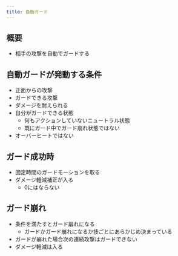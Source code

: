 ```yaml
---
title: 自動ガード
---
```


## 概要
* 相手の攻撃を自動でガードする

## 自動ガードが発動する条件
* 正面からの攻撃
* ガードできる攻撃
* ダメージを耐えられる
* 自分がガードできる状態
    * 何もアクションしていないニュートラル状態
    * 既にガード中でガード崩れ状態ではない
* オーバーヒートではない

## ガード成功時
* 固定時間のガードモーションを取る
* ダメージ軽減補正が入る
    * 0にはならない

## ガード崩れ
* 条件を満たすとガード崩れになる
    * ガードかガード崩れになるか技ごとにあらかじめ決まっている
* ガードが崩れた場合次の連続攻撃はガードできない
* ダメージ軽減は入る
